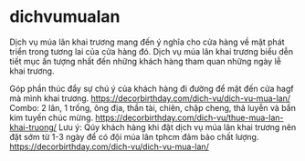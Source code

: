 # dichvumualan
Dịch vụ múa lân khai trương mang đến ý nghĩa cho cửa hàng về mặt phát triển trong tương lai của cửa hàng đó.
Dịch vụ múa lân khai trương biểu dễn tiết mục ấn tượng nhất đến những khách hàng tham quan những ngày lễ khai trương.

Góp phần thúc đẩy sự chú ý của khách hàng đi đường để mặt đến cửa hagf mà mình khai trương.
https://decorbirthday.com/dich-vu/dich-vu-mua-lan/
Combo: 2 lân, 1 trống, ông địa, thần tài, chiên, chập cheng, thả luyễn và bắn kim tuyến chúc mừng.
https://decorbirthday.com/dich-vu/thue-mua-lan-khai-truong/
Lưu ý: Qúy khách hàng khi đặt dịch vụ múa lân khai trương nên đặt sớm từ 1-3 ngày để có đội múa lân tphcm đảm bảo chất lượng.
https://decorbirthday.com/dich-vu/dich-vu-mua-lan/
